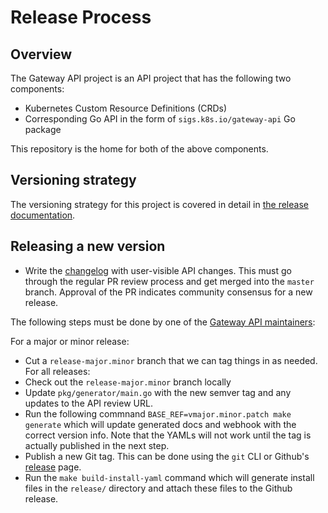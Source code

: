 # Release Process

## Overview

The Gateway API project is an API project that has the following two components:
- Kubernetes Custom Resource Definitions (CRDs)
- Corresponding Go API in the form of `sigs.k8s.io/gateway-api` Go package

This repository is the home for both of the above components.

## Versioning strategy
The versioning strategy for this project is covered in detail in [the release
documentation].

[the release documentation]: https://gateway-api.sigs.k8s.io/releases/#versioning

## Releasing a new version

- Write the [changelog](CHANGELOG.md) with user-visible API changes. This must
  go through the regular PR review process and get merged into the `master` branch.
  Approval of the PR indicates community consensus for a new release.

The following steps must be done by one of the [Gateway API maintainers][gateway-api-team]:

For a major or minor release:
- Cut a `release-major.minor` branch that we can tag things in as needed.
For all releases:
- Check out the `release-major.minor` branch locally
- Update `pkg/generator/main.go` with the new semver tag and any updates to the API review URL.
- Run the following commnand `BASE_REF=vmajor.minor.patch make generate` which will update generated docs
  and webhook with the correct version info. Note that the YAMLs will not work until the tag is actually
  published in the next step.
- Publish a new Git tag. This can  be done using the `git` CLI or Github's [release][release]
  page.
- Run the `make build-install-yaml` command which will generate
  install files in the `release/` directory and attach these files to
  the Github release.

[release]: https://gateway-api.sigs.k8s.io/references/releases/
[gateway-api-team]: https://github.com/kubernetes/org/blob/master/config/kubernetes-sigs/sig-network/teams.yaml

